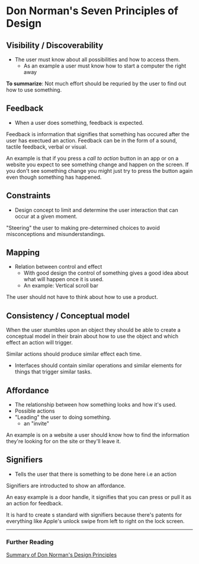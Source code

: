 # Don Norman's Seven Principles of Design

## Visibility / Discoverability
* The user must know about all possibilities and how to access them.
	* As an example a user must know how to start a computer the right away

**To summarize**: Not much effort should be requried by the user to find out how to use something.

## Feedback
* When a user does something, feedback is expected. 

Feedback is information that signifies that something has occured after the user has exectued an action. Feedback can be in the form of a sound, tactile feedback, verbal or visual. 

An example is that if you press a *call to action* button in an app or on a website you expect to see something change and happen on the screen. If you don't see something change you might just try to press the button again even though something has happened. 

## Constraints
* Design concept to limit and determine the user interaction that can occur at a given moment.

"Steering" the user to making pre-determined choices to avoid misconceptions and misunderstandings.

## Mapping
* Relation between control and effect
	* With good design the control of something gives a good idea about what will happen once it is used.
	* An example: Vertical scroll bar

The user should not have to think about how to use a product.

## Consistency / Conceptual model

When the user stumbles upon an object they should be able to create a conceptual model in their brain about how to use the object and which effect an action will trigger.

Similar actions should produce similar effect each time.

* Interfaces should contain similar operations and similar elements for things that trigger similar tasks.

## Affordance
* The relationship between how something looks and how it's used.
* Possible actions
* "Leading" the user to doing something.
	* an "invite"

An example is on a website a user should know how to find the information they're looking for on the site or they'll leave it.

## Signifiers
* Tells the user that there is something to be done here i.e an action

Signifiers are introducted to show an affordance.

An easy example is a door handle, it signifies that you can press or pull it as an action for feedback.

It is hard to create s standard with signifiers because there's patents for everything like Apple's unlock swipe from left to right on the lock screen.



- - -

### Further Reading
[Summary of Don Norman's Design Principles](https://www.csun.edu/science/courses/671/bibliography/preece.html)

